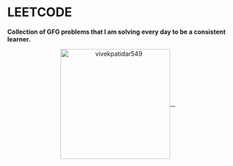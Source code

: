 # LEETCODE
**Collection of GFG problems that I am solving every day to be a consistent learner.**

<p style="white-space: nowrap;" align="center">
    <a align="center" href="https://www.leetcode.com/vivekpatidar549" target="blank"; margin-right: 30px;">
    <img align="center" src="https://raw.githubusercontent.com/rahuldkjain/github-profile-readme-generator/master/src/images/icons/Social/leet-code.svg" alt="vivekpatidar549" height="250" width="250" />&nbsp;&nbsp;&nbsp;
  </a>
</p>

